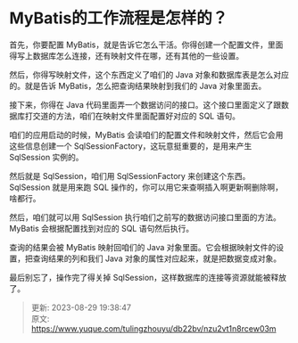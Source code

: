 # MyBatis的工作流程是怎样的？

首先，你要配置 MyBatis，就是告诉它怎么干活。你得创建一个配置文件，里面得写上数据库怎么连接，还有映射文件在哪，还有其他的一些设置。

然后，你得写映射文件，这个东西定义了咱们的 Java 对象和数据库表是怎么对应的。就是告诉 MyBatis，怎么把查询结果映射到我们的 Java 对象里面去。

接下来，你得在 Java 代码里面弄一个数据访问的接口。这个接口里面定义了跟数据库打交道的方法，咱们在映射文件里面配置好对应的 SQL 语句。

咱们的应用启动的时候，MyBatis 会读咱们的配置文件和映射文件，然后它会用这些信息创建一个 SqlSessionFactory，这玩意挺重要的，是用来产生 SqlSession 实例的。

然后就是 SqlSession，咱们用 SqlSessionFactory 来创建这个东西。SqlSession 就是用来跑 SQL 操作的，你可以用它来查啊插入啊更新啊删除啊，啥都行。

然后，咱们就可以用 SqlSession 执行咱们之前写的数据访问接口里面的方法。MyBatis 会根据配置找到对应的 SQL 语句然后执行。

查询的结果会被 MyBatis 映射回咱们的 Java 对象里面。它会根据映射文件的设置，把查询结果的列和我们 Java 对象的属性对应起来，就是把数据变成对象。

最后别忘了，操作完了得关掉 SqlSession，这样数据库的连接等资源就能被释放了。



> 更新: 2023-08-29 19:38:47  
> 原文: <https://www.yuque.com/tulingzhouyu/db22bv/nzu2vt1n8rcew03m>